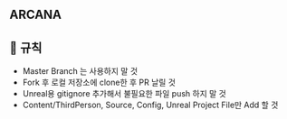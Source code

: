 ## ARCANA

📝 규칙
---

 - Master Branch 는 사용하지 말 것
 - Fork 후 로컬 저장소에 clone한 후 PR 날릴 것
 - Unreal용 gitignore 추가해서 불필요한 파일 push 하지 말 것
 - Content/ThirdPerson, Source, Config, Unreal Project File만 Add 할 것
